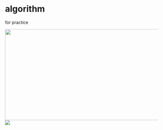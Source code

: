 # algorithm
for practice

<img
src="https://render.gitanimals.org/farms/leedongkyu0407"
width="600"
height="300"
/>
<img src="https://api.solve-nyang.com/compose/{username}" />
